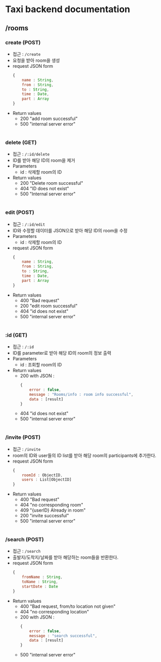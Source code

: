 # Taxi backend documentation

## /rooms
### create (POST)
* 접근 : `/create`
* 요청을 받아 room을 생성
* request JSON form
    ```javascript
    {
        name : String,
        from : String,
        to : String,
        time : Date,
        part : Array
    }
    ```
* Return values
    - 200 "add room successful"
    - 500 "internal server error"
    <br>
### delete (GET)
* 접근 : `/:id/delete`
* ID를 받아 해당 ID의 room을 제거
* Parameters
    - id : 삭제할 room의 ID
* Return values
    - 200 "Delete room successful"
    - 404 "ID does not exist"
    - 500 "Internal server error"
    <br>
### edit (POST)
* 접근 : `/:id/edit`
* ID와 수정할 데이터를 JSON으로 받아 해당 ID의 room을 수정
* Parameters
    - id : 삭제할 room의 ID
* request JSON form
    ```javascript
    {
        name : String,
        from : String,
        to : String,
        time : Date,
        part : Array
    }
    ```
* Return values
    - 400 "Bad request"
    - 200 "edit room successful"
    - 404 "id does not exist"
    - 500 "internal server error"  
    <br>
### :id (GET)
* 접근 : `/:id`
* ID를 parameter로 받아 해당 ID의 room의 정보 출력
* Parameters
    - id : 조회할 room의 ID
* Return values
    - 200 with JSON :
        ```javascript
        {
            error : false,
            message : "Rooms/info : room info successful",
            data : [result]
        }
    - 404 "id does not exist"
    - 500 "internal server error"
    <br>
### /invite (POST)
* 접근 : `/invite`
* room의 ID와 user들의 ID list를 받아 해당 room의 participants에 추가한다.
* request JSON form
    ```javascript
    {
        roomId : ObjectID,
        users : List[ObjectID]
    }
    ```
* Return values
    - 400 "Bad request"
    - 404 "no corresponding room"
    - 409 "{userID} Already in room"
    - 200 "invite successful"
    - 500 "internal server error"
    <br>
### /search (POST)
* 접근 : `/search`
* 출발지/도착지/날짜를 받아 해당하는 room들을 반환한다.
* request JSON form
    ```javascript
    {
        fromName : String,
        toName : String, 
        startDate : Date
    }
    ```
* Return values
    - 400 "Bad request, from/to location not given"
    - 404 "no corresponding location"
    - 200 with JSON :
        ```javascript
        {
            error : false,
            message : "search successful",
            data : [result]
        }
    - 500 "internal server error"
    <br>

